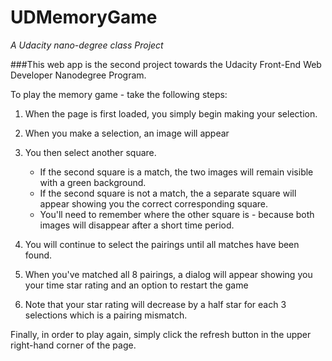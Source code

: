 # UDMemoryGame
_A Udacity nano-degree class Project_

###This web app is the second project towards the Udacity Front-End Web Developer Nanodegree Program.

To play the memory game - take the following steps:

1.  When the page is first loaded, you simply begin making your selection.

2.  When you make a selection, an image will appear

3.  You then select another square.
    *   If the second square is a match, the two images will remain visible with a green background.
    *   If the second square is not a match, the a separate square will appear showing you the correct corresponding square.
    *   You'll need to remember where the other square is - because both images will disappear after a short time period.

4.  You will continue to select the pairings until all matches have been found.

5.  When you've matched all 8 pairings, a dialog will appear showing you your time star rating and an option to restart the game

6.  Note that your star rating will decrease by a half star for each 3 selections which is a pairing mismatch.

Finally, in order to play again, simply click the refresh button in the upper right-hand corner of the page.